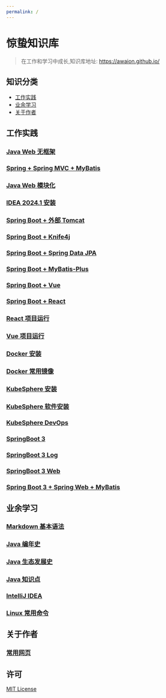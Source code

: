 ```yaml
---
permalink: /
---
```


# 惊蛰知识库

> 在工作和学习中成长,知识库地址: https://awaion.github.io/

## 知识分类

- [工作实践](#工作实践)
- [业余学习](#业余学习)
- [关于作者](#关于作者)

## 工作实践

### [Java Web 无框架](/01_enterprise/0001_java_web.md)
### [Spring + Spring MVC + MyBatis](/01_enterprise/0002_java_ssm.md)
### [Java Web 模块化](/01_enterprise/0003_java_modules.md)
### [IDEA 2024.1 安装](/01_enterprise/0004_ide_idea.md)
### [Spring Boot + 外部 Tomcat](/01_enterprise/0005_springboot_tomcat.md)
### [Spring Boot + Knife4j](/01_enterprise/0006_springboot_knife4j.md)
### [Spring Boot + Spring Data JPA](/01_enterprise/0007_springboot_springdatajpa.md)
### [Spring Boot + MyBatis-Plus](/01_enterprise/0008_springboot_mybatisplus.md)
### [Spring Boot + Vue](/01_enterprise/0009_springboot_vue.md)
### [Spring Boot + React](/01_enterprise/0010_springboot_react.md)
### [React 项目运行](/01_enterprise/0011_js_react.md)
### [Vue 项目运行](/01_enterprise/0012_js_vue.md)
### [Docker 安装](/01_enterprise/0013_docker_install.md)
### [Docker 常用镜像](/01_enterprise/0014_docker_software.md)
### [KubeSphere 安装](/01_enterprise/0015_kubesphere.md)
### [KubeSphere 软件安装](/01_enterprise/0016_kubesphere_software.md)
### [KubeSphere DevOps](/01_enterprise/0017_kubesphere_devops.md)
### [SpringBoot 3](/01_enterprise/0018_springboot3_init.md)
### [SpringBoot 3 Log](/01_enterprise/0019_springboot3_log.md)
### [SpringBoot 3 Web](/01_enterprise/0020_springboot3_web.md)
### [Spring Boot 3 + Spring Web + MyBatis](/01_enterprise/0021_springboot3_ssm.md)

## 业余学习

### [Markdown 基本语法](/02_study/0001_markdown.md)
### [Java 编年史](/02_study/0002_java.md)
### [Java 生态发展史](/02_study/0003_java_ecosystem.md)
### [Java 知识点](/02_study/0004_java_knowledge.md)
### [IntelliJ IDEA](/02_study/0006_ide_idea.md)
### [Linux 常用命令](/02_study/0007_linux_command.md)


## 关于作者

### [常用网页](/03_author/0001_web_page.md)

## 许可
[MIT License](https://opensource.org/license/mit)
